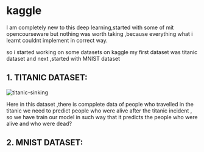 # kaggle
I am completely new to this deep learning,started with some of
mit opencourseware but nothing was worth taking ,because 
everything what i learnt couldnt implement in correct way.

so i started working on some datasets on kaggle my first dataset 
was titanic dataset and next ,started with MNIST dataset 

## 1. TITANIC DATASET:
   ![titanic-sinking](https://user-images.githubusercontent.com/73489688/177213096-583b9dff-283f-485b-bf02-b1efc4009443.jpeg)
   
   Here in this dataset ,there is compplete data of people who travelled in the titanic 
   we need to predict people who were alive after the titanic incident , so we have train our model in such way that it predicts 
   the people who were alive and who were dead?
## 2. MNIST DATASET:

